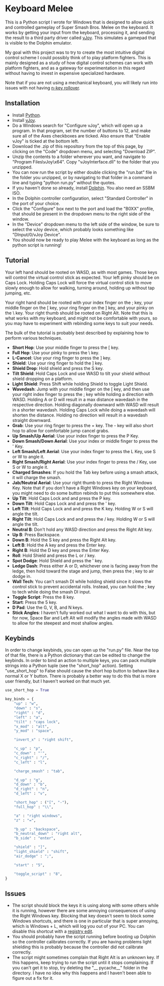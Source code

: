 # Keyboard Melee

This is a Python script I wrote for Windows that is designed to allow quick and controlled gameplay of Super Smash Bros. Melee on the keyboard. It works by getting your input from the keyboard, processing it, and sending the result to a third party driver called [vJoy](http://vjoystick.sourceforge.net/site/index.php/download-a-install/download). This simulates a gamepad that is visible to the Dolphin emulator.

My goal with this project was to try to create the most intuitive digital control scheme I could possibly think of to play platform fighters. This is mainly designed as a study of how digital control schemes can work with platform fighters, and as a gateway for experimentation in this regard without having to invest in expensive specialized hardware.

Note that if you are not using a mechanical keyboard, you will likely run into issues with not having [n-key rollover](https://en.wikipedia.org/wiki/Rollover_(key)).

## Installation

- Install [Python](https://www.python.org/).
- Install [vJoy](http://vjoystick.sourceforge.net/site/index.php/download-a-install/download).
- Do a Windows search for "Configure vJoy", which will open up a program. In that program, set the number of buttons to 12, and make sure all of the Axes checkboxes are ticked. Also ensure that "Enable vJoy" is ticked at the bottom left.
- Download the .zip of this repository from the top of this page, by clicking on the "Code" dropdown menu, and selecting "Download ZIP".
- Unzip the contents to a folder wherever you want, and navigate to "Program Files\vJoy\x64". Copy "vJoyInterface.dll" to the folder that you unzipped.
- You can now run the script by either double clicking the "run.bat" file in the folder you unzipped, or by navigating to that folder in a command line and typing "python run.py" without the quotes.
- If you haven't done so already, install [Dolphin](https://slippi.gg/). You also need an SSBM ISO.
- In the Dolphin controller configuration, select "Standard Controller" in the port of your choice.
- Click the "Configure" box next to the port and load the "B0XX" profile, that should be present in the dropdown menu to the right side of the window.
- In the "Device" dropdown menu to the left side of the window, be sure to select the vJoy device, which probably looks something like "DInput/0/vJoy Device".
- You should now be ready to play Melee with the keyboard as long as the python script is running!

## Tutorial

Your left hand should be rooted on WASD, as with most games. Those keys will control the virtual control stick as expected. Your left pinky should be on Caps Lock. Holding Caps Lock will force the virtual control stick to move slowly enough to allow for walking, turning around, holding up without tap jumping, etc.

Your right hand should be rooted with your index finger on the ; key, your middle finger on the [ key, your ring finger on the ] key, and your pinky on the \\ key. Your right thumb should be rooted on Right Alt. Note that this is what works with my keyboard, and might not be comfortable with yours, so you may have to experiment with rebinding some keys to suit your needs.

The bulk of the tutorial is probably best described by explaining how to perform various techniques.

- **Short Hop**: Use your middle finger to press the [ key.
- **Full Hop**: Use your pinky to press the \\ key.
- **L-Cancel**: Use your ring finger to press the ] key.
- **Shield**: Use your ring finger to hold the ] key.
- **Shield Drop**: Hold shield and press the S key.
- **Tilt Shield**: Hold Caps Lock and use WASD to tilt your shield without shield dropping on a platform.
- **Light Shield**: Press Shift while holding Shield to toggle Light Shield.
- **Wavedash**: Jump with your middle finger on the [ key, and then use your right index finger to press the ; key while holding a direction with WASD. Holding A or D will result in a max distance wavedash in the respective direction. Holding diagonally downward with WASD will result in a shorter wavedash. Holding Caps Lock while doing a wavedash will shorten the distance. Holding no direction will result in a wavedash straight downward.
- **Grab**: Use your ring finger to press the = key. The - key will also short hop to allow for comfortable jump cancel grabs.
- **Up Smash/Up Aerial**: Use your index finger to press the P Key.
- **Down Smash/Down Aerial**: Use your index or middle finger to press the ' Key.
- **Left Smash/Left Aerial**: Use your index finger to press the L Key, use S or W to angle it.
- **Right Smash/Right Aerial**: Use your index finger to press the / Key, use S or W to angle it.
- **Charged Smashes**: If you hold the Tab key before using a smash attack, it will charge the smash.
- **Jab/Neutral Aerial**: Use your right thumb to press the Right Windows Key. Note that if you don't have a Right Windows key on your keyboard, you might need to do some button rebinds to put this somewhere else.
- **Up Tilt**: Hold Caps Lock and and press the P key.
- **Down Tilt**: Hold Caps Lock and and press the ' key.
- **Left Tilt**: Hold Caps Lock and and press the K key. Holding W or S will angle the tilt.
- **Right Tilt**: Hold Caps Lock and and press the / key. Holding W or S will angle the tilt.
- **Neutral B**: Don't hold any WASD direction and press the Right Alt key.
- **Up B**: Press Backspace.
- **Down B**: Hold the S key and press the Right Alt key.
- **Left B**: Hold the A key and press the Enter key.
- **Right B**: Hold the D key and press the Enter Key.
- **Roll**: Hold Shield and press the L or / key.
- **Spot Dodge**: Hold Shield and press the ' key.
- **Ledge Dash**: Press either A or D, whichever one is facing away from the ledge, then hold toward the stage and jump, then press the ; key to air dodge in.
- **Wall Tech**: You can't smash DI while holding shield since it slows the control stick to prevent accidental rolls. Instead, you can hold the ; key to tech while doing the smash DI input.
- **Toggle Script**: Press the 8 key.
- **Start**: Press the 5 key.
- **D Pad**: Use the G, V, B, and N keys.
- **Stick Angles**: I haven't fully worked out what I want to do with this, but for now, Space Bar and Left Alt will modify the angles made with WASD to allow for the steepest and most shallow angles.

## Keybinds

In order to change keybinds, you can open up the "run.py" file. Near the top of that file, there is a Python dictionary that can be edited to change the keybinds. In order to bind an action to multiple keys, you can pack multiple strings into a Python tuple (see the "short_hop" action). Setting "use_short_hop" to False should cause the short hop button to behave like a normal X or Y button. There is probably a better way to do this that is more user friendly, but I haven't worked on that much yet.

```Python
use_short_hop = True

key_binds = {
    "up" : "w",
    "down" : "s",
    "right" : "d",
    "left" : "a",
    "tilt" : "caps lock",
    "x_mod" : "alt",
    "y_mod" : "space",

    "invert_x" : "right shift",

    "c_up" : "p",
    "c_down" : "'",
    "c_right" : "/",
    "c_left" : "l",

    "charge_smash" : "tab",

    "d_up" : "g",
    "d_down" : "b",
    "d_right" : "n",
    "d_left" : "v",

    "short_hop" : ("[", "-"),
    "full_hop" : "\\",

    "a" : "right windows",
    "z" : "=",

    "b_up" : "backspace",
    "b_neutral_down" : "right alt",
    "b_side" : "enter",

    "shield" : "]",
    "light_shield" : "shift",
    "air_dodge" : ";",

    "start" : "5",

    "toggle_script" : "8",
}
```

## Issues

- The script should block the keys it is using along with some others while it is running, however there are some annoying consequences of using the Right Windows key. Blocking that key doesn't seem to block some Windows shortcuts, and there is one in particular that is super annoying, which is Windows + L, which will log you out of your PC. You can disable this shortcut with a [registry edit](https://www.howtogeek.com/howto/windows-vista/disableenable-lock-workstation-functionality-windows-l/).
- You should probably have the script running before booting up Dolphin so the controller calibrates correctly. If you are having problems light shielding this is probably because the controller did not calibrate correctly.
- The script might sometimes complain that Right Alt is an unknown key. If this happens, keep trying to run the script until it stops complaining. If you can't get it to stop, try deleting the "__ pycache__" folder in the directory. I have no idea why this happens and I haven't been able to figure out a fix for it.